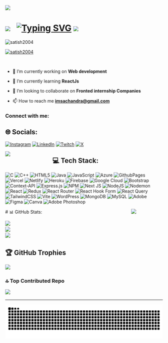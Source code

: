 


<img src="https://media3.giphy.com/media/v1.Y2lkPTc5MGI3NjExcTJpeWpzNzFram14b3RpdmpmYmFsdGFtZDY5ZzQzeDdjYnRudHljbSZlcD12MV9pbnRlcm5hbF9naWZfYnlfaWQmY3Q9cw/X8WXNdX1neJXhwJc4W/giphy.webp" width="15%" align="left">

<br/>

# <img src="https://user-images.githubusercontent.com/74038190/213844263-a8897a51-32f4-4b3b-b5c2-e1528b89f6f3.png" width="50px" /> &nbsp; <a href="https://git.io/typing-svg"><img src="https://readme-typing-svg.demolab.com?font=Fira+Code&pause=1000&color=F7F7F7&width=435&lines=Hello+everyone;+Welcome+to+my+GitHub+account!;I+am+Satish+Chandra;A++passionate+full-stack+web+developer.;A+Music+Composer;And+UI%2FUX+designer" alt="Typing SVG" /></a> <img src="https://user-images.githubusercontent.com/74038190/213844263-a8897a51-32f4-4b3b-b5c2-e1528b89f6f3.png" width="50px" />




<p align="left"> <img src="https://komarev.com/ghpvc/?username=satish2004&label=Profile%20views&color=0e75b6&style=flat" alt="satish2004" /> </p>


<p align="left"> <a href="https://github.com/ryo-ma/github-profile-trophy"><img src="https://github-profile-trophy.vercel.app/?username=satish2004" alt="satish2004" /></a> </p>

<p align="left"> <a href="https://twitter.com/" target="blank"><img src="https://img.shields.io/twitter/follow/?logo=twitter&style=for-the-badge" alt="" /></a> </p>

- 🔭 I’m currently working on **Web development**

- 🌱 I’m currently learning **ReactJs**

- 👯 I’m looking to collaborate on **Fronted internship Companies**

- 📫 How to reach me **imsachandra@gmail.com**

<h3 align="left">Connect with me:</h3>

## 🌐 Socials:
[![Instagram](https://img.shields.io/badge/Instagram-%23E4405F.svg?logo=Instagram&logoColor=white)](https://instagram.com/https://www.instagram.com/i_am_sa30_?igsh=bXAyNTR6aDN4ZzFq) [![LinkedIn](https://img.shields.io/badge/LinkedIn-%230077B5.svg?logo=linkedin&logoColor=white)](https://linkedin.com/in/https://www.linkedin.com/in/satish-chandra-9844b5250?utm_source=share&utm_campaign=share_via&utm_content=profile&utm_medium=android_app) [![Twitch](https://img.shields.io/badge/Twitch-%239146FF.svg?logo=Twitch&logoColor=white)](https://twitch.tv/https://x.com/i_am_sa30_?t=NHpe5iacqjMxLb2nvbsufA&s=08) [![X](https://img.shields.io/badge/X-black.svg?logo=X&logoColor=white)](https://x.com/https://x.com/i_am_sa30_?t=NHpe5iacqjMxLb2nvbsufA&s=08) 

<img src="https://media2.giphy.com/media/v1.Y2lkPTc5MGI3NjExYzN5ZjBpZXJ3ZGZ5NzE1eGI0cXkwZHU1OGw5bzgyOWh3Z2VtMWJxZSZlcD12MV9pbnRlcm5hbF9naWZfYnlfaWQmY3Q9cw/IdyAQJVN2kVPNUrojM/giphy.webp" width="30%" align="left">
<p align="left">

  
## 💻 Tech Stack:

![C](https://img.shields.io/badge/c-%2300599C.svg?style=for-the-badge&logo=c&logoColor=white) ![C++](https://img.shields.io/badge/c++-%2300599C.svg?style=for-the-badge&logo=c%2B%2B&logoColor=white) ![HTML5](https://img.shields.io/badge/html5-%23E34F26.svg?style=for-the-badge&logo=html5&logoColor=white) ![Java](https://img.shields.io/badge/java-%23ED8B00.svg?style=for-the-badge&logo=openjdk&logoColor=white) ![JavaScript](https://img.shields.io/badge/javascript-%23323330.svg?style=for-the-badge&logo=javascript&logoColor=%23F7DF1E) ![Azure](https://img.shields.io/badge/azure-%230072C6.svg?style=for-the-badge&logo=microsoftazure&logoColor=white) ![GithubPages](https://img.shields.io/badge/github%20pages-121013?style=for-the-badge&logo=github&logoColor=white) ![Vercel](https://img.shields.io/badge/vercel-%23000000.svg?style=for-the-badge&logo=vercel&logoColor=white) ![Netlify](https://img.shields.io/badge/netlify-%23000000.svg?style=for-the-badge&logo=netlify&logoColor=#00C7B7) ![Heroku](https://img.shields.io/badge/heroku-%23430098.svg?style=for-the-badge&logo=heroku&logoColor=white) ![Firebase](https://img.shields.io/badge/firebase-%23039BE5.svg?style=for-the-badge&logo=firebase) ![Google Cloud](https://img.shields.io/badge/GoogleCloud-%234285F4.svg?style=for-the-badge&logo=google-cloud&logoColor=white) ![Bootstrap](https://img.shields.io/badge/bootstrap-%238511FA.svg?style=for-the-badge&logo=bootstrap&logoColor=white) ![Context-API](https://img.shields.io/badge/Context--Api-000000?style=for-the-badge&logo=react) ![Express.js](https://img.shields.io/badge/express.js-%23404d59.svg?style=for-the-badge&logo=express&logoColor=%2361DAFB) ![NPM](https://img.shields.io/badge/NPM-%23CB3837.svg?style=for-the-badge&logo=npm&logoColor=white) ![Next JS](https://img.shields.io/badge/Next-black?style=for-the-badge&logo=next.js&logoColor=white) ![NodeJS](https://img.shields.io/badge/node.js-6DA55F?style=for-the-badge&logo=node.js&logoColor=white) ![Nodemon](https://img.shields.io/badge/NODEMON-%23323330.svg?style=for-the-badge&logo=nodemon&logoColor=%BBDEAD) ![React](https://img.shields.io/badge/react-%2320232a.svg?style=for-the-badge&logo=react&logoColor=%2361DAFB) ![Redux](https://img.shields.io/badge/redux-%23593d88.svg?style=for-the-badge&logo=redux&logoColor=white) ![React Router](https://img.shields.io/badge/React_Router-CA4245?style=for-the-badge&logo=react-router&logoColor=white) ![React Hook Form](https://img.shields.io/badge/React%20Hook%20Form-%23EC5990.svg?style=for-the-badge&logo=reacthookform&logoColor=white) ![React Query](https://img.shields.io/badge/-React%20Query-FF4154?style=for-the-badge&logo=react%20query&logoColor=white) ![TailwindCSS](https://img.shields.io/badge/tailwindcss-%2338B2AC.svg?style=for-the-badge&logo=tailwind-css&logoColor=white) ![Vite](https://img.shields.io/badge/vite-%23646CFF.svg?style=for-the-badge&logo=vite&logoColor=white) ![WordPress](https://img.shields.io/badge/WordPress-%23117AC9.svg?style=for-the-badge&logo=WordPress&logoColor=white) ![MongoDB](https://img.shields.io/badge/MongoDB-%234ea94b.svg?style=for-the-badge&logo=mongodb&logoColor=white) ![MySQL](https://img.shields.io/badge/mysql-4479A1.svg?style=for-the-badge&logo=mysql&logoColor=white) ![Adobe](https://img.shields.io/badge/adobe-%23FF0000.svg?style=for-the-badge&logo=adobe&logoColor=white) ![Figma](https://img.shields.io/badge/figma-%23F24E1E.svg?style=for-the-badge&logo=figma&logoColor=white) ![Canva](https://img.shields.io/badge/Canva-%2300C4CC.svg?style=for-the-badge&logo=Canva&logoColor=white) ![Adobe Photoshop](https://img.shields.io/badge/adobe%20photoshop-%2331A8FF.svg?style=for-the-badge&logo=adobe%20photoshop&logoColor=white)

<img src="https://media3.giphy.com/media/v1.Y2lkPTc5MGI3NjExOWVod3A2azFjbjJyZWZ5ZnlsMGo1bm45dW42NWRhaHhjZnhuZ3Z2MiZlcD12MV9pbnRlcm5hbF9naWZfYnlfaWQmY3Q9Zw/LHZyixOnHwDDy/giphy.webp" width="20%" align="right" rounded-s-md>
# 📊 GitHub Stats:

![](https://github-readme-stats.vercel.app/api?username=satish2004&theme=dark&hide_border=true&include_all_commits=false&count_private=false)<br/>
![](https://github-readme-streak-stats.herokuapp.com/?user=satish2004&theme=dark&hide_border=true)<br/>
![](https://github-readme-stats.vercel.app/api/top-langs/?username=satish2004&theme=dark&hide_border=true&include_all_commits=false&count_private=false&layout=compact)
>

## 🏆 GitHub Trophies
![](https://github-profile-trophy.vercel.app/?username=satish2004&theme=synthwave&no-frame=true&no-bg=false&margin-w=4)

### 🔝 Top Contributed Repo
![](https://github-contributor-stats.vercel.app/api?username=satish2004&limit=5&theme=dark&combine_all_yearly_contributions=true)

---

![BEPb's github activity graph](https://raw.githubusercontent.com/BEPb/BEPb/output/github-contribution-grid-snake.svg)




<!-- Proudly created with GPRM ( https://gprm.itsvg.in ) -->






